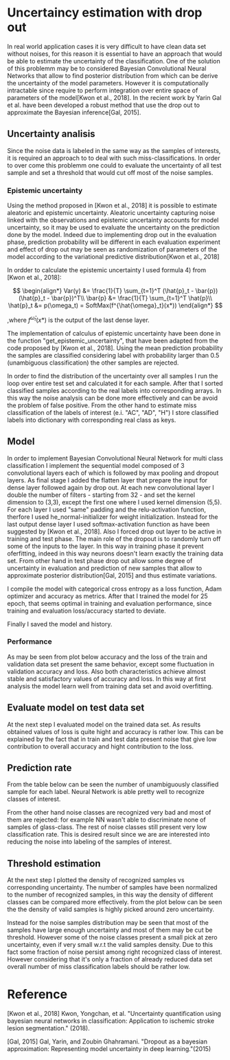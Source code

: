 # Uncertaincy estimation with drop out

In real world application cases it is very difficult to have clean data set without noises, for this reason it is essential to have an approach that would be able to estimate the uncertainty of the classification. One of the solution of this problemm may be to considered Bayesian Convolutional Neural Networks that allow to find posterior distribution from which can be derive the uncertainty of the model parameters. However it is computationally intractable since require to perform integration over entire space of parameters of the model[Kwon et al., 2018]. In the recient work by Yarin Gal et al. have been developed a robust method that use the drop out to approximate the Bayesian inference[Gal, 2015].

## Uncertainty analisis

Since the noise data is labeled in the same way as the samples of interests, it is required an approach to to deal with such miss-classifications. In order to over come this problemm one could to evaluate the uncertainty of all test sample and set a threshold that would cut off most of the noise samples.

### Epistemic uncertainty

Using the method proposed in [Kwon et al., 2018] it is possible to estimate aleatoric and epistemic uncertainty. Aleatoric uncertainty capturing noise linked with the observations and epistemic uncertainty accounts for model uncertainty, so it may be used to evaluate the uncertainty on the prediction done by the model. Indeed due to implementing drop out in the evaluation phase, prediction probability will be different in each evaluation experiment and effect of drop out may be seen as randomization of parameters of the model according to the variational predictive distribution[Kwon et al., 2018]

In ordder to calculate the epistemic uncertainty I used formula 4) from [Kwon et al., 2018]:

$$
\begin{align*}
Var(y) &= \frac{1}{T} \sum_{t=1}^T (\hat{p}_t - \bar{p})(\hat{p}_t - \bar{p})^T\\
\bar{p} &= \frac{1}{T} \sum_{t=1}^T \hat{p}\\
\hat{p}_t &= p(\omega_t) = SoftMax(f^{\hat{\omega}_t}(x*))
\end{align*}
$$

,where $f^{\hat{\omega}_t}(x*)$ is the output of the last dense layer.

The implementation of calculus of epistemic uncertainty have been done in the function "get_epistemic_uncertainty", that have been adapted from the code proposed by [Kwon et al., 2018]. Using the mean prediction probability the samples are classified considering label with probability larger than 0.5 (unambiguous classification) the other samples are rejected.

In order to find the distribution of the uncertainty over all samples I run the loop over entire test set and calculated it for each sample. After that I sorted classified samples according to the real labels into corresponding arrays. In this way the noise analysis can be done more effectively and can be avoid the problem of false positive. From the other hand to estimate miss classification of the labels of interest (e.i. "AC", "AD", "H") I store classified labels into dictionary with corresponding real class as keys.

## Model

In order to implement Bayesian Convolutional Neural Network for multi class classification I implement the sequential model composed of 3 convolutional layers each of which is followed by max pooling and dropout layers. As final stage I added the flatten layer that prepare the input for dense layer followed again by drop out. At each new convolutional layer I double the number of filters - starting from 32 - and set the kernel dimension to (3,3), except the first one where I used kernel dimension (5,5). For each layer I used "same" padding and the relu-activation function, therfore I used he_normal-initializer for weight initialization. Instead for the last output dense layer I used softmax-activation function as have been suggested by [Kwon et al., 2018].
Also I forced drop out layer to be active in training and test phase. The main role of the dropout is to randomly turn off some of the inputs to the layer. In this way in training phase it prevent oferfitting, indeed in this way neurons doesn't learn exactly the training data set. From other hand in test phase drop out allow some degree of uncertainty in evaluation and prediction of new samples that allow to approximate posterior distribution[Gal, 2015] and thus estimate variations.

I compile the model with categorical cross entropy as a loss function, Adam optimizer and accuracy as metrics. After that I trained the model for 25 epoch, that seems optimal in training and evaluation performance, since training and evaluation loss/accuracy started to deviate.

Finally I saved the model and history.

### Performance

As may be seen from plot below accuracy and the loss of the train and validation data set present the same behavior, except some fluctuation in validation accuracy and loss. Also both characteristics achieve almost stable and satisfactory values of accuracy and loss. In this way at first analysis the model learn well from training data set and avoid overfitting.

## Evaluate model on test data set

At the next step I evaluated model on the trained data set. As results obtained values of loss is quite hight and accuracy is rather low. This can be explained by the fact that in train and test data present noise that give low contribution to overall accuracy and hight contribution to the loss.

## Prediction rate

From the table below can be seen the number of unambiguously classified sample for each label. Neural Network is able pretty well to recognize classes of interest.

From the other hand noise classes are recognized very bad and most of them are rejected: for example NN wasn't able to discriminate none of samples of glass-class. The rest of noise classes still present very low classification rate. This is desired result since we are are interested into reducing the noise into labeling of the samples of interest.

## Threshold estimation  

At the next step I plotted the density of recognized samples vs corresponding uncertainty. The number of samples have been normalized to the number of recognized samples, in this way the density of different classes can be compared more effectively. from the plot below can be seen the the density of valid samples is highly picked around zero uncertainty.

Instead for the noise samples distribution may be seen that most of the samples have large enough uncertainty and most of them may be cut be threshold. However some of the noise classes present a small pick at zero uncertainty, even if very small w.r.t the valid samples density. Due to this fact some fraction of noise persist among right recognized class of interest. However considering that it's only a fraction of already reduced data set overall number of miss classification labels should be rather low.

# Reference

[Kwon et al., 2018] Kwon, Yongchan, et al. "Uncertainty quantification using bayesian neural networks in classification: Application to ischemic stroke lesion segmentation." (2018).

[Gal, 2015] Gal, Yarin, and Zoubin Ghahramani. "Dropout as a bayesian approximation: Representing model uncertainty in deep learning."(2015)
